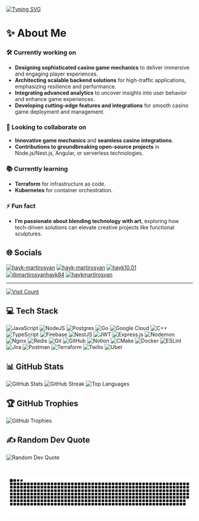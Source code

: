 <p>
    <a href="https://git.io/typing-svg">
        <img src="https://readme-typing-svg.demolab.com?font=Fira+Code&size=20&duration=2000&pause=2000&color=000000&multiline=true&width=700&height=90&lines=Hi+%F0%9F%91%8B%2C+I'm+Hayk;Passionate+Back-End+Developer+from+Armenia;Turning+complex+problems+into+elegant+solutions" alt="Typing SVG" />
    </a>
</p>


# ✨ About Me
### 🛠️ Currently working on
- **Designing sophisticated casino game mechanics** to deliver immersive and engaging player experiences.
- **Architecting scalable backend solutions** for high-traffic applications, emphasizing resilience and performance.
- **Integrating advanced analytics** to uncover insights into user behavior and enhance game experiences.
- **Developing cutting-edge features and integrations** for smooth casino game deployment and management.

### 🤝 Looking to collaborate on

- **Innovative game mechanics** and **seamless casino integrations**.
- **Contributions to groundbreaking open-source projects** in Node.js/Nest.js, Angular, or serverless technologies.

### 📚 Currently learning

- **Terraform** for infrastructure as code.
- **Kubernetes** for container orchestration.

### ⚡ Fun fact

- **I’m passionate about blending technology with art**, exploring how tech-driven solutions can elevate creative projects like functional sculptures.

## 🌐 Socials

<p align="left">
  <a href="https://x.com/HaykMartir59906" target="blank"><img align="center" src="https://img.shields.io/badge/X-black.svg?logo=X&logoColor=white" alt="hayk-martirosyan" height="30" width="40" /></a>
  <a href="https://linkedin.com/in/hayk-martirosyan" target="blank"><img align="center" src="https://raw.githubusercontent.com/rahuldkjain/github-profile-readme-generator/master/src/images/icons/Social/linked-in-alt.svg" alt="hayk-martirosyan" height="30" width="40" /></a>
  <a href="https://instagram.com/hayk10.01" target="blank"><img align="center" src="https://raw.githubusercontent.com/rahuldkjain/github-profile-readme-generator/master/src/images/icons/Social/instagram.svg" alt="hayk10.01" height="30" width="40" /></a>
  <a href="https://medium.com/@martirosyanhayk84" target="blank"><img align="center" src="https://raw.githubusercontent.com/rahuldkjain/github-profile-readme-generator/master/src/images/icons/Social/medium.svg" alt="@martirosyanhayk84" height="30" width="40" /></a>
  <a href="https://www.leetcode.com/haykmartirosyan" target="blank"><img align="center" src="https://raw.githubusercontent.com/rahuldkjain/github-profile-readme-generator/master/src/images/icons/Social/leet-code.svg" alt="haykmartirosyan" height="30" width="40" /></a>
</p>

---

[![Visit Count](https://visitcount.itsvg.in/api?id=Martirosyan-Hayk&icon=0&color=0)](https://visitcount.itsvg.in)

## 💻 Tech Stack

![JavaScript](https://img.shields.io/badge/javascript-%23323330.svg?style=for-the-badge&logo=javascript&logoColor=%23F7DF1E) ![NodeJS](https://img.shields.io/badge/node.js-6DA55F?style=for-the-badge&logo=node.js&logoColor=white) ![Postgres](https://img.shields.io/badge/postgres-%23316192.svg?style=for-the-badge&logo=postgresql&logoColor=white) ![Go](https://img.shields.io/badge/go-%2300ADD8.svg?style=for-the-badge&logo=go&logoColor=white) ![Google Cloud](https://img.shields.io/badge/GoogleCloud-%234285F4.svg?style=for-the-badge&logo=google-cloud&logoColor=white) ![C++](https://img.shields.io/badge/c++-%2300599C.svg?style=for-the-badge&logo=c%2B%2B&logoColor=white) ![TypeScript](https://img.shields.io/badge/typescript-%23007ACC.svg?style=for-the-badge&logo=typescript&logoColor=white) ![Firebase](https://img.shields.io/badge/firebase-%23039BE5.svg?style=for-the-badge&logo=firebase) ![NestJS](https://img.shields.io/badge/nestjs-%23E0234E.svg?style=for-the-badge&logo=nestjs&logoColor=white) ![JWT](https://img.shields.io/badge/JWT-black?style=for-the-badge&logo=JSON%20web%20tokens) ![Express.js](https://img.shields.io/badge/express.js-%23404d59.svg?style=for-the-badge&logo=express&logoColor=%2361DAFB) ![Nodemon](https://img.shields.io/badge/NODEMON-%23323330.svg?style=for-the-badge&logo=nodemon&logoColor=%BBDEAD) ![Nginx](https://img.shields.io/badge/nginx-%23009639.svg?style=for-the-badge&logo=nginx&logoColor=white) ![Redis](https://img.shields.io/badge/redis-%23DD0031.svg?style=for-the-badge&logo=redis&logoColor=white) ![Git](https://img.shields.io/badge/git-%23F05033.svg?style=for-the-badge&logo=git&logoColor=white) ![GitHub](https://img.shields.io/badge/github-%23121011.svg?style=for-the-badge&logo=github&logoColor=white) ![Notion](https://img.shields.io/badge/Notion-%23000000.svg?style=for-the-badge&logo=notion&logoColor=white) ![CMake](https://img.shields.io/badge/CMake-%23008FBA.svg?style=for-the-badge&logo=cmake&logoColor=white) ![Docker](https://img.shields.io/badge/docker-%230db7ed.svg?style=for-the-badge&logo=docker&logoColor=white) ![ESLint](https://img.shields.io/badge/ESLint-4B3263?style=for-the-badge&logo=eslint&logoColor=white) ![Jira](https://img.shields.io/badge/jira-%230A0FFF.svg?style=for-the-badge&logo=jira&logoColor=white) ![Postman](https://img.shields.io/badge/Postman-FF6C37?style=for-the-badge&logo=postman&logoColor=white) ![Terraform](https://img.shields.io/badge/terraform-%235835CC.svg?style=for-the-badge&logo=terraform&logoColor=white) ![Twilio](https://img.shields.io/badge/Twilio-F22F46?style=for-the-badge&logo=Twilio&logoColor=white) ![Uber](https://img.shields.io/badge/Uber-%23000000.svg?style=for-the-badge&logo=Uber&logoColor=white)

## 📊 GitHub Stats

![GitHub Stats](https://github-readme-stats.vercel.app/api?username=Martirosyan-Hayk&theme=dark&hide_border=false&include_all_commits=false&count_private=false)
![GitHub Streak](https://github-readme-streak-stats.herokuapp.com/?user=Martirosyan-Hayk&theme=dark&hide_border=false)
![Top Languages](https://github-readme-stats.vercel.app/api/top-langs/?username=Martirosyan-Hayk&theme=dark&hide_border=false&include_all_commits=false&count_private=false&layout=compact)

## 🏆 GitHub Trophies

![GitHub Trophies](https://github-profile-trophy.vercel.app/?username=Martirosyan-Hayk&theme=flat&no-frame=false&no-bg=true&margin-w=4)

## ✍️ Random Dev Quote

![Random Dev Quote](https://quotes-github-readme.vercel.app/api?type=horizontal&theme=radical)


###

<br clear="both">

<img src="https://raw.githubusercontent.com/Martirosyan-Hayk/Martirosyan-Hayk/output/snake.svg" alt="Snake animation" />

###